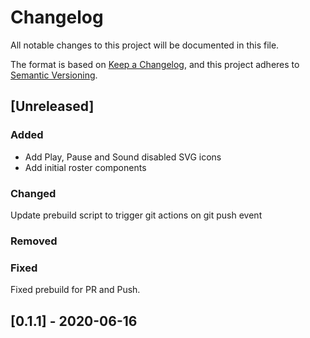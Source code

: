# Changelog

All notable changes to this project will be documented in this file.

The format is based on [Keep a Changelog](https://keepachangelog.com/en/1.0.0/),
and this project adheres to [Semantic Versioning](https://semver.org/spec/v2.0.0.html).

## [Unreleased]

### Added

- Add Play, Pause and Sound disabled SVG icons
- Add initial roster components

### Changed

Update prebuild script to trigger git actions on git push event

### Removed

### Fixed

Fixed prebuild for PR and Push.

## [0.1.1] - 2020-06-16
